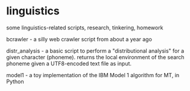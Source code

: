 linguistics
===========

some linguistics-related scripts, research, tinkering, homework

bcrawler - a silly web crawler script from about a year ago

distr_analysis - a basic script to perform a "distributional analysis" for a given character (phoneme).
                 returns the local environment of the search phoneme given a UTF8-encoded text file as
                 input.
                 
model1 - a toy implementation of the IBM Model 1 algorithm for MT, in Python
